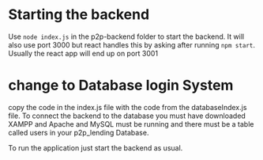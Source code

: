 # Starting the backend
Use ``node index.js`` in the p2p-backend folder to start the backend. It will also use port 3000 but react handles this by asking after running ``npm start``. Usually the react app will end up on port 3001


# change to Database login System
copy the code in the index.js file with the code from the databaseIndex.js file.
To connect the backend to the database you must have downloaded XAMPP and Apache and MySQL must be running and there must be a table called users in your p2p_lending Database.

To run the application just start the backend as usual.
